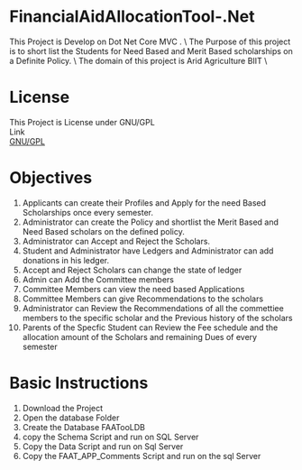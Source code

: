# FinancialAidAllocationTool-.Net

This Project is Develop on Dot Net Core MVC . \ 
The Purpose of this project is to short list the Students for Need Based and Merit Based scholarships on a Definite Policy. \ 
The domain of this project is Arid Agriculture BIIT \

# License
This Project is License under GNU/GPL \
Link\
[GNU/GPL](https://www.gnu.org/licenses/gpl-3.0.en.html)

# Objectives
1. Applicants can create their Profiles and Apply for the need Based Scholarships once every semester.
2. Administrator can create the Policy and shortlist the Merit Based and Need Based scholars on the defined policy.
3. Administrator can Accept and Reject the Scholars.
4. Student and Administrator have Ledgers and Administrator can add donations in his ledger.
5. Accept and Reject Scholars can change the state of ledger
6. Admin can Add the Committee members
7. Committee Members can view the need based Applications 
8. Committee Members can give Recommendations to the scholars
9. Administrator can Review the Recommendations of all the commettiee members to the specific scholar and the Previous history of the scholars
10. Parents of the Specfic Student can Review the Fee schedule and the allocation amount of the Scholars and remaining Dues of every semester

# Basic Instructions
1. Download the Project
2. Open the database Folder
3. Create the Database FAATooLDB 
4. copy the Schema Script and run on SQL Server 
5. Copy the Data Script and run on Sql Server 
6. Copy the FAAT_APP_Comments Script and run on the sql Server



